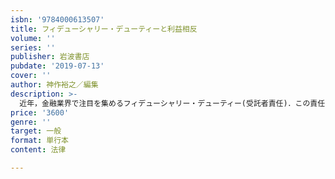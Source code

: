 ```yaml
---
isbn: '9784000613507'
title: フィデューシャリー・デューティーと利益相反
volume: ''
series: ''
publisher: 岩波書店
pubdate: '2019-07-13'
cover: ''
author: 神作裕之／編集
description: >-
  近年，金融業界で注目を集めるフィデューシャリー・デューティー(受託者責任)．この責任を金融機関が負うのはいかなる場合か．フィデューシャリー・デューティーの観点から米国金融界の歴史を概観し，日々拡大・深化を続ける同国の法制度・判例の進展を分析．日本の利益相反管理法制と比較しながら，いかなる示唆が得られるかを探る．
price: '3600'
genre: ''
target: 一般
format: 単行本
content: 法律

---
```

